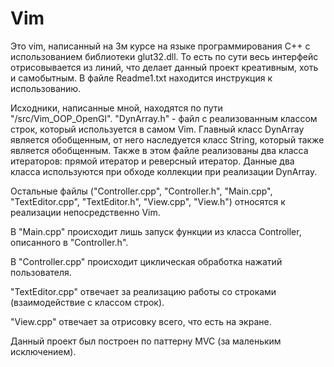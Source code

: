 # Vim
Это vim, написанный на 3м курсе на языке программирования C++ с использованием библиотеки glut32.dll. То есть по сути весь интерфейс отрисовывается из линий, что
делает данный проект креативным, хоть и самобытным.
В файле Readme1.txt находится инструкция к использованию.

Исходники, написанные мной, находятся по пути "/src/Vim_OOP_OpenGl".
"DynArray.h" - файл с реализованным классом строк, который используется в самом Vim.
Главный класс DynArray является обобщенным, от него наследуется класс String, который также является обобщенным.
Также в этом файле реализованы два класса итераторов: прямой итератор и реверсный итератор. Данные два класса используются при обходе коллекции при реализации DynArray.

Остальные файлы ("Controller.cpp", "Controller.h", "Main.cpp", "TextEditor.cpp", "TextEditor.h", "View.cpp", "View.h") относятся к реализации непосредственно Vim.

В "Main.cpp" происходит лишь запуск функции из класса Controller, описанного в "Controller.h".

В "Controller.cpp" происходит циклическая обработка нажатий пользователя.

"TextEditor.cpp" отвечает за реализацию работы со строками (взаимодействие с классом строк).

"View.cpp" отвечает за отрисовку всего, что есть на экране.

Данный проект был построен по паттерну MVC (за маленьким исключением).
